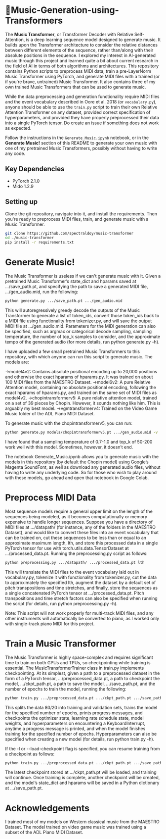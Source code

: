# 🎵Music-Generation-using-Transformers

The **Music Transformer**, or Transformer Decoder with Relative Self-Attention, is a deep learning sequence model designed to generate music. It builds upon the Transformer architecture to consider the relative distances between different elements of the sequence, rather than/along with their absolute positions in the sequence. I explored my interest in AI-generated music through this project and learned quite a bit about current research in the field of AI in terms of both algorithms and architectures. This repository contains Python scripts to preprocess MIDI data, train a pre-LayerNorm Music Transformer using PyTorch, and generate MIDI files with a trained (or if you're brave, untrained) Music Transformer. It also contains three of my own trained Music Transformers that can be used to generate music.

While the data preprocessing and generation functionality require MIDI files and the event vocabulary described in Oore et al. 2018 (or `vocabulary.py`), anyone should be able to use the `train.py` script to train their own Relative Attention Transformer on any dataset, provided correct specification of hyperparameters, and provided they have properly preprocessed their data into a single PyTorch tensor. Do create an issue if something does not work as expected.

Follow the instructions in the `Generate_Music.ipynb` notebook, or in the **Generate Music!** section of this README to generate your own music with one of my pretrained Music Transformers, possibly without having to write any code.

## Key Dependencies
- PyTorch 2.1.0
- Mido 1.2.9

## Setting up
Clone the git repository, navigate into it, and install the requirements. Then you're ready to preprocess MIDI files, train, and generate music with a Music Transformer.

```bash
git clone https://github.com/spectraldoy/music-transformer
cd ./music-transformer
pip install -r requirements.txt
```

# Generate Music!
The Music Transformer is useless if we can't generate music with it. Given a pretrained Music Transformer’s state_dict and hparams saved at .../save_path.pt, and specifying the path to save a generated MIDI file, .../gen_audio.mid, run the following:
```bash
python generate.py .../save_path.pt .../gen_audio.mid
```
This will autoregressively greedy decode the outputs of the Music Transformer to generate a list of token_ids, convert those token_ids back to a MIDI file using functionality from tokenizer.py, and will save the output MIDI file at .../gen_audio.mid. Parameters for the MIDI generation can also be specified, such as argmax or categorical decode sampling, sampling temperature, the number of top_k samples to consider, and the approximate tempo of the generated audio (for more details, run python generate.py -h).

I have uploaded a few small pretrained Music Transformers to this repository, with which anyone can run this script to generate music. The models are:

->model4v2: Contains absolute positional encoding up to 20,000 positions and otherwise the exact hparams of hparams.py. It was trained on about 100 MIDI files from the MAESTRO Dataset.
->model6v2: A pure Relative Attention model, containing no absolute positional encoding, following the exact hparams of hparams.py, and trained on the same set of MIDI files as model4v2.
->chopintransformerv5: A pure relative attention model, trained on a set of 39 pieces by Chopin. However, it sounds nothing like him. This is arguably my best model.
->vgmtransformerv4: Trained on the Video Game Music folder of the ADL Piano MIDI Dataset.

To generate music with the chopintransformerv5, you can run:
```bash
python generate.py models/chopintransformerv5.pt .../gen_audio.mid -v
```

I have found that a sampling temperature of 0.7-1.0 and top_k of 50-200 work well with this model. Sometimes, however, it doesn’t end.

The notebook Generate_Music.ipynb allows you to generate music with the models in this repository (by default the Chopin model) using Google’s Magenta SoundFont, as well as download any generated audio files, without having to write any underlying code. So for those who wish to play around with these models, go ahead and open that notebook in Google Colab.


# Preprocess MIDI Data
Most sequence models require a general upper limit on the length of the sequences being modeled, as it becomes computationally or memory expensive to handle longer sequences. Suppose you have a directory of MIDI files at .../datapath/ (for instance, any of the folders in the MAESTRO Dataset), and would like to convert these files into an event vocabulary that can be trained on, cut these sequences to be less than or equal to an approximate maximum length, lth, and store this processed data in a single PyTorch tensor for use with torch.utils.data.TensorDataset at .../processed_data.pt. Running the preprocessing.py script as follows:
```bash
python preprocessing.py .../datapath/ .../processed_data.pt lth

```
This will translate the MIDI files to the event vocabulary laid out in vocabulary.py, tokenize it with functionality from tokenizer.py, cut the data to approximately the specified lth, augment the dataset by a default set of pitch transpositions and time stretches, and finally, store the sequences as a single concatenated PyTorch tensor at .../processed_data.pt. Pitch transpositions and time stretch factors can also be specified when running the script (for details, run python preprocessing.py -h).

Note: This script will not work properly for multi-track MIDI files, and any other instruments will automatically be converted to piano, as I worked only with single-track piano MIDI for this project.


# Train a Music Transformer
The Music Transformer is highly space-complex and requires significant time to train on both GPUs and TPUs, so checkpointing while training is essential. The MusicTransformerTrainer class in train.py implements checkpointing. At its simplest, given a path to a preprocessed dataset in the form of a PyTorch tensor, .../preprocessed_data.pt, a path to checkpoint the model, .../ckpt_path.pt, a path to save the model, .../save_path.pt, and the number of epochs to train the model, running the following:

```bash
python train.py .../preprocessed_data.pt .../ckpt_path.pt .../save_path.pt epochs
```


This splits the data 80/20 into training and validation sets, trains the model for the specified number of epochs, prints progress messages, and checkpoints the optimizer state, learning rate schedule state, model weights, and hyperparameters on encountering a KeyboardInterrupt, anytime a progress message is printed, and when the model finishes training for the specified number of epochs. Hyperparameters can also be specified when creating a new model (for details, run python train.py -h).

If the -l or --load-checkpoint flag is specified, you can resume training from a checkpoint as follows:


```bash
python train.py .../preprocessed_data.pt .../ckpt_path.pt .../save_path.pt epochs -l
```

The latest checkpoint stored at .../ckpt_path.pt will be loaded, and training will continue. Once training is complete, another checkpoint will be created, and the model’s state_dict and hparams will be saved in a Python dictionary at .../save_path.pt.

# Acknowledgements
I trained most of my models on Western classical music from the MAESTRO Dataset.
The model trained on video game music was trained using a subset of the ADL Piano MIDI Dataset.






